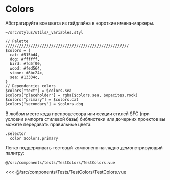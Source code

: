 # Colors

Абстрагируйте все цвета из гайдлайна в короткие имена-маркеры.

<code class="nowrap">~/src/stylus/utils/_variables.styl</code>

```stylus
// Palette
//////////////////////////////////////////////////////
$colors = {
  cat: #515bd4,
  dog: #ffffff,
  bird: #fd5f00,
  wood: #fed564,
  stone: #8bc24c,
  sea: #13334c,
}
// Dependencies colors
$colors["text"] = $colors.sea
$colors["placeholder"] = rgba($colors.sea, $opacites.rock)
$colors["primary"] = $colors.cat
$colors["secondary"] = $colors.dog
```

В любом месте кода препроцессора или секции стилей SFC (при условии импорта стилевой базы) библиотеки или дочерних проектов вы можете передавать правильные цвета:

```stylus
.selector
  color $colors.primary
```

Легко поддерживать тестовый компонент наглядно демонстрирующий палитру:

<TestColors />

<code class="nowrap hidden--gadgets">@/src/components/tests/TestColors/TestColors.vue</code>

<<< @/src/components/Tests/TestColors/TestColors.vue
